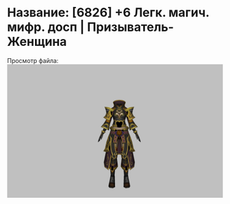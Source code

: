 # Название: [6826] +6 Легк. магич. мифр. досп | Призыватель-Женщина

Просмотр файла:
![p090023.png](p090023.png)